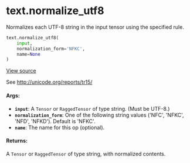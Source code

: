 <div itemscope itemtype="http://developers.google.com/ReferenceObject">
<meta itemprop="name" content="text.normalize_utf8" />
<meta itemprop="path" content="Stable" />
</div>

# text.normalize_utf8

Normalizes each UTF-8 string in the input tensor using the specified rule.

``` python
text.normalize_utf8(
    input,
    normalization_form='NFKC',
    name=None
)
```

<a target="_blank" href=https://github.com/tensorflow/text/tree/master/tensorflow_text/python/ops/normalize_ops.py>View
source</a>

<!-- Placeholder for "Used in" -->

See http://unicode.org/reports/tr15/

#### Args:

*   <b>`input`</b>: A `Tensor` or `RaggedTensor` of type string. (Must be
    UTF-8.)
*   <b>`normalization_form`</b>: One of the following string values ('NFC',
    'NFKC', 'NFD', 'NFKD'). Default is 'NFKC'.
*   <b>`name`</b>: The name for this op (optional).

#### Returns:

A `Tensor` or `RaggedTensor` of type string, with normalized contents.
